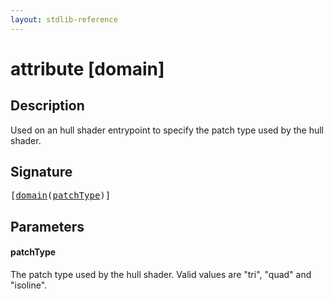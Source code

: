 ```yaml
---
layout: stdlib-reference
---
```


# attribute [domain]

## Description

Used on an hull shader entrypoint to specify the patch type used by the hull shader.

## Signature

<pre>
[<a href="domain.md">domain</a>(<a href="domain.md#decl-patchType" class="code_param">patchType</a>)]
</pre>

## Parameters

####  <a id="decl-patchType"></a>patchType
The patch type used by the hull shader. Valid values are "tri", "quad" and "isoline".



<script>
// Fix .md links to .html when on ReadTheDocs
if (window.location.hostname.includes('readthedocs') || 
    window.location.hostname.includes('rtfd.io')) {
  document.addEventListener('DOMContentLoaded', function() {
    const links = document.querySelectorAll('a');
    links.forEach(link => {
      if (link.getAttribute('href') && link.getAttribute('href').endsWith('.md')) {
        link.href = link.href.replace(/\.md($|#|\?)/, '.html$1');
      }
    });
  });
}
</script>

